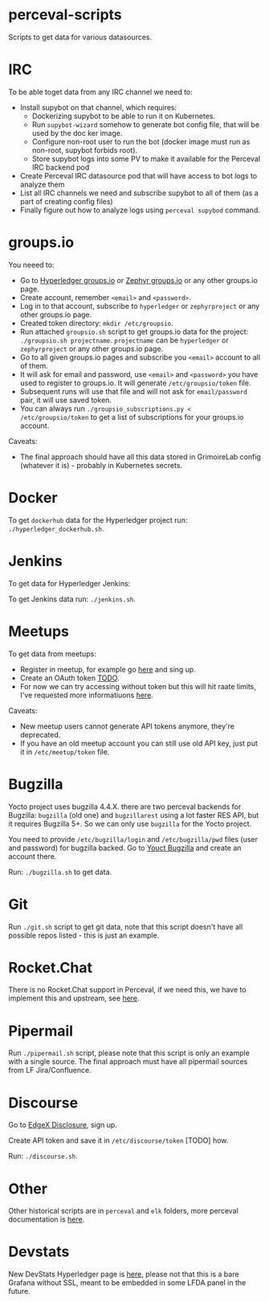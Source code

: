 # perceval-scripts

Scripts to get data for various datasources.


# IRC

To be able toget data from any IRC channel we need to:

- Install supybot on that channel, which requires:
  - Dockerizing supybot to be able to run it on Kubernetes.
  - Run `supybot-wizard` somehow to generate bot config file, that will be used by the doc ker image.
  - Configure non-root user to run the bot (docker image must run as non-root, supybot forbids root).
  - Store supybot logs into some PV to make it available for the Perceval IRC backend pod
- Create Perceval IRC datasource pod that will have access to bot logs to analyze them
- List all IRC channels we need and subscribe supybot to all of them (as a part of creating config files)
- Finally figure out how to analyze logs using `perceval supybod` command.


# groups.io

You neeed to:

- Go to [Hyperledger groups.io](https://lists.hyperledger.org/g/main) or [Zephyr groups.io](https://lists.zephyrproject.org/g/main) or any other groups.io page.
- Create account, remember `<email>` and `<password>`.
- Log in to that account, subscribe to `hyperledger` or `zephyrproject` or any other groups.io page.
- Created token directory: `mkdir /etc/groupsio`.
- Run attached `groupsio.sh` script to get groups.io data for the project: `./groupsio.sh projectname`. `projectname` can be `hyperledger` or `zephyrproject` or any other groups.io page.
- Go to all given groups.io pages and subscribe you `<email>` account to all of them.
- It will ask for email and password, use `<email>` and `<password>` you have used to register to groups.io. It will generate `/etc/groupsio/token` file.
- Subsequent runs will use that file and will not ask for `email/password` pair, it will use saved token.
- You can always run `./groupsio_subscriptions.py < /etc/groupsio/token` to get a list of subscriptions for your groups.io account.

Caveats:

- The final approach should have all this data stored in GrimoireLab config (whatever it is) - probably in Kubernetes secrets.


# Docker

To get `dockerhub` data for the Hyperledger project run: `./hyperledger_dockerhub.sh`.


# Jenkins

To get data for Hyperledger Jenkins:

To get Jenkins data run: `./jenkins.sh`.


# Meetups

To get data from meetups:

- Register in meetup, for example go [here](https://www.meetup.com/pro/hyperledger) and sing up.
- Create an OAuth token [TODO](https://www.meetup.com/meetup_api/auth/#oauth2).
- For now we can try accessing without token but this will hit raate limits, I've requested more informatiuons [here](https://github.com/chaoss/grimoirelab-perceval/issues/541).

Caveats:
- New meetup users cannot generate API tokens anymore, they're deprecated.
- If you have an old meetup account you can still use old API key, just put it in `/etc/meetup/token` file.


# Bugzilla

Yocto project uses bugzilla 4.4.X. there are two perceval backends for Bugzilla: `bugzilla` (old one) and `bugzillarest` using a lot faster RES API, but it requires Bugzilla 5+. So we can only use `bugzilla` for the Yocto project.

You need to provide `/etc/bugzilla/login` and `/etc/bugzilla/pwd` files (user and password) for bugzilla backed. Go to [Youct Bugzilla](https://bugzilla.yoctoproject.org) and create an account there.

Run: `./bugzilla.sh` to get data.


# Git

Run `./git.sh` script to get git data, note that this script doesn't have all possible repos listed - this is just an example.


# Rocket.Chat

There is no Rocket.Chat support in Perceval, if we need this, we have to implement this and upstream, see [here](https://github.com/chaoss/grimoirelab-perceval/issues/543).


# Pipermail

Run `./pipermail.sh` script, please note that this script is only an example with a single source. The final approach must have all pipermail sources from LF Jira/Confluence.


# Discourse

Go to [EdgeX Disclosure](https://edgex.discourse.group), sign up.

Create API token and save it in `/etc/discourse/token` [TODO] how.

Run: `./discourse.sh`.


# Other

Other historical scripts are in `perceval` and `elk` folders, more perceval documentation is [here](https://buildmedia.readthedocs.org/media/pdf/perceval/latest/perceval.pdf).


# Devstats

New DevStats Hyperledger page is [here](http://a2bbd9e20925911e99f1b066ec8f6d81-384019263.us-west-2.elb.amazonaws.com:3000), please not that this is a bare Grafana without SSL, meant to be embedded in some LFDA panel in the future.

